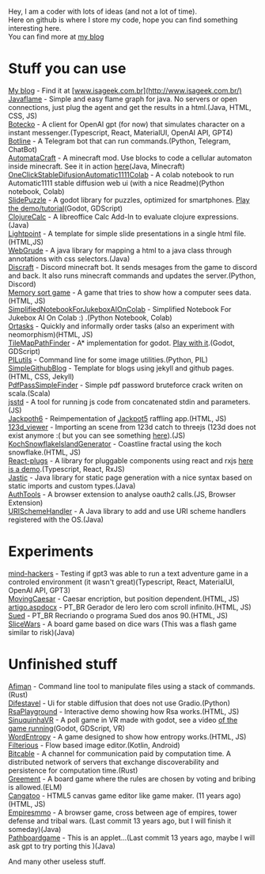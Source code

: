 Hey, I am a coder with lots of ideas (and not a lot of time).  
Here on github is where I store my code, hope you can find something interesting here.  
You can find more at [my blog](http://www.isageek.com.br/)  

# Stuff you can use  

[My blog](https://github.com/beothorn/beothorn.github.com) - Find it at [www.isageek.com.br](http://www.isageek.com.br/)  
[Javaflame](https://github.com/beothorn/javaflame) - Simple and easy flame graph for java. No servers or open connections, just plug the agent and get the results in a html.(Java, HTML, CSS, JS)  
[Botecko](https://github.com/beothorn/Botecko) - A client for OpenAI gpt (for now) that simulates character on a instant messenger.(Typescript, React, MaterialUI, OpenAI API, GPT4)  
[Botline](https://github.com/beothorn/botline) - A Telegram bot that can run commands.(Python, Telegram, ChatBot)  
[AutomataCraft](https://github.com/beothorn/automataCraft) - A minecraft mod. Use blocks to code a cellular automaton inside minecraft. See it in action [here](https://www.youtube.com/watch?v=aDtorzK2PtM)(Java, Minecraft)  
[OneClickStableDifusionAutomatic1111Colab](https://github.com/beothorn/OneClickStableDifusionAutomatic1111Colab) - A colab notebook to run Automatic1111 stable diffusion web ui (with a nice Readme)(Python notebook, Colab)  
[SlidePuzzle](https://github.com/beothorn/slidePuzzle) - A godot library for puzzles, optimized for smartphones. [Play the demo/tutorial](http://www.isageek.com.br/slidePuzzle/)(Godot, GDScript)  
[ClojureCalc](https://github.com/beothorn/ClojureCalc) - A libreoffice Calc Add-In to evaluate clojure expressions.(Java)  
[Lightpoint](https://github.com/beothorn/lightpoint) - A template for simple slide presentations in a single html file.(HTML,JS)  
[WebGrude](https://github.com/beothorn/webGrude) - A java library for mapping a html to a java class through annotations with css selectors.(Java)  
[Discraft](https://github.com/beothorn/Discraft) - Discord minecraft bot. It sends mesages from the game to discord and back. It also runs minecraft commands and updates the server.(Python, Discord)   
[Memory sort game](https://github.com/beothorn/memorysortgame) - A game that tries to show how a computer sees data.(HTML, JS)  
[SimplifiedNotebookForJukeboxAIOnColab](https://github.com/beothorn/SimplifiedNotebookForJukeboxAIOnColab) - Simplified Notebook For Jukebox AI On Colab :) .(Python Notebook, Colab)  
[Ortasks](https://github.com/beothorn/orderTasksByValueAndEffort) - Quickly and informally order tasks (also an experiment with neomorphism)(HTML, JS)  
[TileMapPathFinder](https://github.com/beothorn/TileMapPathFinder) - A* implementation for godot. [Play with it](http://www.isageek.com.br/TileMapPathFinder/).(Godot, GDScript)  
[PILutils](https://github.com/beothorn/PILutils) - Command line for some image utilities.(Python, PIL)  
[SimpleGithubBlog](https://github.com/beothorn/SimpleGithubBlog) - Template for blogs using jekyll and github pages.(HTML, CSS, Jekyll)  
[PdfPassSimpleFinder](https://github.com/beothorn/pdfPassSimpleFinder) - Simple pdf password bruteforce crack writen on scala.(Scala)  
[jsstd](https://github.com/beothorn/jsstd) - A tool for running js code from concatenated stdin and parameters.(JS)  
[Jackpoth6](https://github.com/beothorn/jackpoth6) - Reimpementation of [Jackpot5](https://github.com/caimi/jackpoth5) raffling app.(HTML, JS)  
[123d_viewer](https://github.com/beothorn/123d_viewer) - Importing an scene from 123d catch to threejs (123d does not exist anymore :( but you can see something [here](http://www.isageek.com.br/123d_viewer/)).(JS)  
[KochSnowflakeIslandGenerator](https://github.com/beothorn/KochSnowflakeIslandGenerator) - Coastline fractal using the koch snowflake.(HTML, JS)   
[React-plugs](https://github.com/beothorn/react-plugs) - A library for pluggable components using react and rxjs [here is a demo](https://beothorn.github.io/react-plugs-demo/index.html).(Typescript, React, RxJS)  
[Jastic](https://github.com/beothorn/jastic) - Java library for static page generation with a nice syntax based on static imports and custom types.(Java)  
[AuthTools](https://github.com/beothorn/authTools) - A browser extension to analyse oauth2 calls.(JS, Browser Extension)  
[URISchemeHandler](https://github.com/beothorn/URISchemeHandler) - A Java library to add and use URI scheme handlers registered with the OS.(Java)  

# Experiments

[mind-hackers](https://github.com/beothorn/mind-hackers) - Testing if gpt3 was able to run a text adventure game in a controled environment (it wasn't great)(Typescript, React, MaterialUI, OpenAI API, GPT3)  
[MovingCaesar](https://github.com/beothorn/movingCaesar) - Caesar encription, but position dependent.(HTML, JS)  
[artigo.aspdocx](https://github.com/beothorn/artigo.aspdocx) - PT_BR Gerador de lero lero com scroll infinito.(HTML, JS)  
[Sued](https://github.com/beothorn/Sued) - PT_BR Recriando o programa Sued dos anos 90.(HTML, JS)  
[SliceWars](https://github.com/beothorn/SliceWars) -  A board game based on dice wars (This was a flash game similar to risk)(Java)


# Unfinished stuff

[Afiman](https://github.com/beothorn/afiman) - Command line tool to manipulate files using a stack of commands.(Rust)  
[Difestavel](https://github.com/beothorn/difestavel) - Ui for stable diffusion that does not use Gradio.(Python)  
[RsaPlayground](https://github.com/beothorn/rsaPlayground) - Interactive demo showing how Rsa works.(HTML, JS)  
[SinuquinhaVR](https://github.com/beothorn/sinuquinhaVR) - A poll game in VR made with godot, see a video [of the game running](https://www.youtube.com/watch?v=IlN-6kOQE0k)(Godot, GDScript, VR)  
[WordEntropy](https://github.com/beothorn/wordEntropy) - A game designed to show how entropy works.(HTML, JS)  
[Filterious](https://github.com/beothorn/filterious) - Flow based image editor.(Kotlin, Android)  
[Bitcable](https://github.com/beothorn/bitcable) - A channel for communication paid by computation time. A distributed network of servers that exchange discoverability and persistence for computation time.(Rust)  
[Greement](https://github.com/beothorn/greement) - A board game where the rules are chosen by voting and bribing is allowed.(ELM)  
[Cangatoo](https://github.com/beothorn/Cangatoo) - HTML5 canvas game editor like game maker. (11 years ago)(HTML, JS)  
[Empiresmmo](https://github.com/beothorn/empiresmmo) - A browser game, cross between age of empires, tower defense and tribal wars. (Last commit 13 years ago, but I will finish it someday)(Java)  
[Pathboardgame](https://github.com/beothorn/pathboardgame) - This is an applet...(Last commit 13 years ago, maybe I will ask gpt to try porting this )(Java)   

And many other useless stuff.
